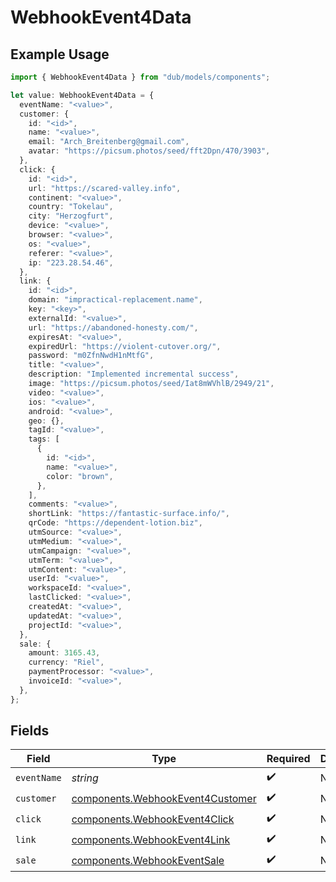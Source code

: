 # WebhookEvent4Data

## Example Usage

```typescript
import { WebhookEvent4Data } from "dub/models/components";

let value: WebhookEvent4Data = {
  eventName: "<value>",
  customer: {
    id: "<id>",
    name: "<value>",
    email: "Arch_Breitenberg@gmail.com",
    avatar: "https://picsum.photos/seed/fft2Dpn/470/3903",
  },
  click: {
    id: "<id>",
    url: "https://scared-valley.info",
    continent: "<value>",
    country: "Tokelau",
    city: "Herzogfurt",
    device: "<value>",
    browser: "<value>",
    os: "<value>",
    referer: "<value>",
    ip: "223.28.54.46",
  },
  link: {
    id: "<id>",
    domain: "impractical-replacement.name",
    key: "<key>",
    externalId: "<value>",
    url: "https://abandoned-honesty.com/",
    expiresAt: "<value>",
    expiredUrl: "https://violent-cutover.org/",
    password: "m0ZfnNwdH1nMtfG",
    title: "<value>",
    description: "Implemented incremental success",
    image: "https://picsum.photos/seed/Iat8mWVhlB/2949/21",
    video: "<value>",
    ios: "<value>",
    android: "<value>",
    geo: {},
    tagId: "<value>",
    tags: [
      {
        id: "<id>",
        name: "<value>",
        color: "brown",
      },
    ],
    comments: "<value>",
    shortLink: "https://fantastic-surface.info/",
    qrCode: "https://dependent-lotion.biz",
    utmSource: "<value>",
    utmMedium: "<value>",
    utmCampaign: "<value>",
    utmTerm: "<value>",
    utmContent: "<value>",
    userId: "<value>",
    workspaceId: "<value>",
    lastClicked: "<value>",
    createdAt: "<value>",
    updatedAt: "<value>",
    projectId: "<value>",
  },
  sale: {
    amount: 3165.43,
    currency: "Riel",
    paymentProcessor: "<value>",
    invoiceId: "<value>",
  },
};
```

## Fields

| Field                                                                                | Type                                                                                 | Required                                                                             | Description                                                                          |
| ------------------------------------------------------------------------------------ | ------------------------------------------------------------------------------------ | ------------------------------------------------------------------------------------ | ------------------------------------------------------------------------------------ |
| `eventName`                                                                          | *string*                                                                             | :heavy_check_mark:                                                                   | N/A                                                                                  |
| `customer`                                                                           | [components.WebhookEvent4Customer](../../models/components/webhookevent4customer.md) | :heavy_check_mark:                                                                   | N/A                                                                                  |
| `click`                                                                              | [components.WebhookEvent4Click](../../models/components/webhookevent4click.md)       | :heavy_check_mark:                                                                   | N/A                                                                                  |
| `link`                                                                               | [components.WebhookEvent4Link](../../models/components/webhookevent4link.md)         | :heavy_check_mark:                                                                   | N/A                                                                                  |
| `sale`                                                                               | [components.WebhookEventSale](../../models/components/webhookeventsale.md)           | :heavy_check_mark:                                                                   | N/A                                                                                  |